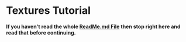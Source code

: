 # Textures Tutorial

**If you haven't read the whole [ReadMe.md File](https://github.com/Jawschamp/HxD-Tutorial/) then stop right here and read that before continuing.**

